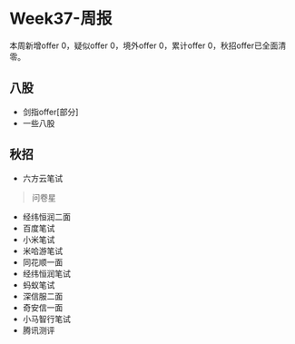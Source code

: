 # Week37-周报

本周新增offer 0，疑似offer 0，境外offer 0，累计offer 0，秋招offer已全面清零。

## 八股

- 剑指offer[部分]
- 一些八股

## 秋招

- 六方云笔试

> 问卷星

- 经纬恒润二面
- 百度笔试
- 小米笔试
- 米哈游笔试
- 同花顺一面
- 经纬恒润笔试
- 蚂蚁笔试
- 深信服二面
- 奇安信一面
- 小马智行笔试
- 腾讯测评